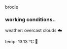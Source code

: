 brodie

<!--weather_start-->
### working conditions..

weather: overcast clouds ☁️

temp: 13.13 °C 👕

<!--weather_end-->
